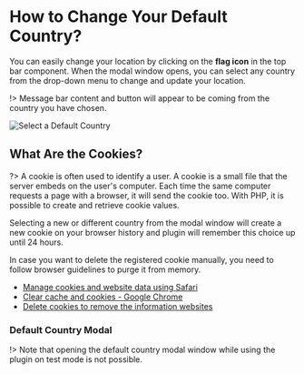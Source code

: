 # How to Change Your Default Country?

You can easily change your location by clicking on the **flag icon** in the top bar component. When the modal window opens, you can select any country from the drop-down menu to change and update your location.

!> Message bar content and button will appear to be coming from the country you have chosen.

![Select a Default Country](http://res.cloudinary.com/mypreview/image/upload/v1492445132/select-default-country_znzmtp.gif)

## What Are the Cookies?

?> A cookie is often used to identify a user. A cookie is a small file that the server embeds on the user's computer. Each time the same computer requests a page with a browser, it will send the cookie too. With PHP, it is possible to create and retrieve cookie values.

Selecting a new or different country from the modal window will create a new cookie on your browser history and plugin will remember this choice up until 24 hours.

In case you want to delete the registered cookie manually, you need to follow browser guidelines to purge it from memory.

* [Manage cookies and website data using Safari](https://support.apple.com/kb/PH21411?locale=en_US)
* [Clear cache and cookies - Google Chrome](https://support.google.com/accounts/answer/32050?hl=en)
* [Delete cookies to remove the information websites](https://support.mozilla.org/t5/Protect-your-privacy/Delete-cookies-to-remove-the-information-websites-have-stored-on/ta-p/1919)

### Default Country Modal

!> Note that opening the default country modal window while using the plugin on test mode is not possible.
